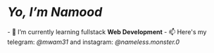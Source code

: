  <h1><i> Yo, I’m Namood </i></h1> 
- 🌱 I’m currently learning fullstack <b>Web Development</b>
- 📫 Here's my telegram: <i> @mwam31 </i> and instagram:<i> @nameless.monster.0 </i>

<!---
Namood31/Namood31 is a ✨ special ✨ repository because its `README.md` (this file) appears on your GitHub profile.
You can click the Preview link to take a look at your changes.
--->
